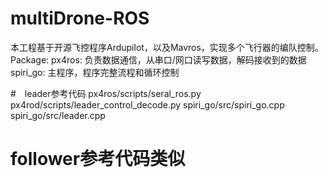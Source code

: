 # multiDrone-ROS
本工程基于开源飞控程序Ardupilot，以及Mavros，实现多个飞行器的编队控制。
Package:
px4ros: 负责数据通信，从串口/网口读写数据，解码接收到的数据
spiri_go: 主程序，程序完整流程和循环控制

#　leader参考代码
px4ros/scripts/seral_ros.py
px4rod/scripts/leader_control_decode.py
spiri_go/src/spiri_go.cpp
spiri_go/src/leader.cpp

# follower参考代码类似
